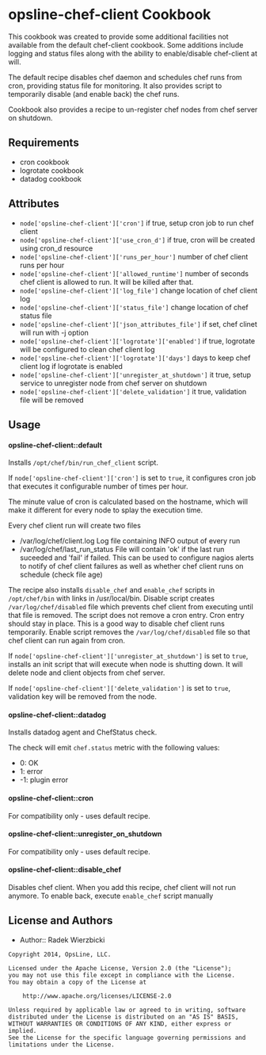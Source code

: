 opsline-chef-client Cookbook
=========================
This cookbook was created to provide some additional facilities not available 
from the default chef-client cookbook. Some additions include logging and 
status files along with the ability to enable/disable chef-client at will.


The default recipe disables chef daemon and schedules chef runs from cron,
providing status file for monitoring. It also provides script to temporarily
disable (and enable back) the chef runs.

Cookbook also provides a recipe to un-register chef nodes from chef server
on shutdown.


Requirements
------------
* cron cookbook
* logrotate cookbook
* datadog cookbook


Attributes
----------
* `node['opsline-chef-client']['cron']`
  if true, setup cron job to run chef client
* `node['opsline-chef-client']['use_cron_d']`
  if true, cron will be created using cron_d resource
* `node['opsline-chef-client']['runs_per_hour']`
  number of chef client runs per hour
* `node['opsline-chef-client']['allowed_runtime']`
  number of seconds chef client is allowed to run. It will be killed after that.
* `node['opsline-chef-client']['log_file']`
  change location of chef client log
* `node['opsline-chef-client']['status_file']`
  change location of chef status file
* `node['opsline-chef-client']['json_attributes_file']`
  if set, chef clinet will run with -j option
* `node['opsline-chef-client']['logrotate']['enabled']`
  if true, logrotate will be configured to clean chef client log
* `node['opsline-chef-client']['logrotate']['days']`
  days to keep chef client log if logrotate is enabled
* `node['opsline-chef-client']['unregister_at_shutdown']`
  it true, setup service to unregister node from chef server on shutdown
* `node['opsline-chef-client']['delete_validation']`
  it true, validation file will be removed


Usage
-----
#### opsline-chef-client::default
Installs `/opt/chef/bin/run_chef_client` script.

If `node['opsline-chef-client']['cron']` is set to `true`, it
configures cron job that executes it configurable number of times per hour.

The minute value of cron is calculated based on the hostname, which will
make it different for every node to splay the execution time.

Every chef client run will create two files
* /var/log/chef/client.log
Log file containing INFO output of every run
* /var/log/chef/last_run_status
File will contain 'ok' if the last run suceeded and 'fail' if failed.
This can be used to configure nagios alerts to notify of chef client failures
as well as whether chef client runs on schedule (check file age)

The recipe also installs `disable_chef` and `enable_chef` scripts 
in `/opt/chef/bin` with links in /usr/local/bin.
Disable script creates `/var/log/chef/disabled` file which prevents chef
client from executing until that file is removed.
The script does not remove a cron entry. Cron entry should stay in place. 
This is a good way to disable chef client runs temporarily.
Enable script removes the `/var/log/chef/disabled` file so that
chef client can run again from cron.

If `node['opsline-chef-client']['unregister_at_shutdown']` is set to `true`,
installs an init script that will execute when node is shutting down.
It will delete node and client objects from chef server.

If `node['opsline-chef-client']['delete_validation']` is set to `true`,
validation key will be removed from the node.

#### opsline-chef-client::datadog
Installs datadog agent and ChefStatus check.

The check will emit `chef.status` metric with the following values:
* 0: OK
* 1: error
* -1: plugin error

#### opsline-chef-client::cron
For compatibility only - uses default recipe.

#### opsline-chef-client::unregister_on_shutdown
For compatibility only - uses default recipe.

#### opsline-chef-client::disable_chef
Disables chef client. When you add this recipe,
chef client will not run anymore.
To enable back, execute `enable_chef` script manually


License and Authors
-------------------
* Author:: Radek Wierzbicki

```text
Copyright 2014, OpsLine, LLC.

Licensed under the Apache License, Version 2.0 (the "License");
you may not use this file except in compliance with the License.
You may obtain a copy of the License at

    http://www.apache.org/licenses/LICENSE-2.0

Unless required by applicable law or agreed to in writing, software
distributed under the License is distributed on an "AS IS" BASIS,
WITHOUT WARRANTIES OR CONDITIONS OF ANY KIND, either express or implied.
See the License for the specific language governing permissions and
limitations under the License.
```
